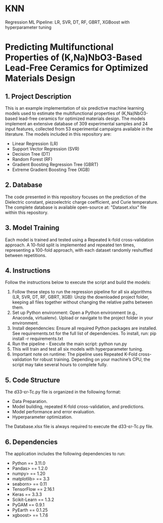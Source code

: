 # KNN
Regression ML Pipeline: LR, SVR, DT, RF, GBRT, XGBoost with hyperparameter tuning

# Predicting Multifunctional Properties of (K,Na)NbO3-Based Lead-Free Ceramics for Optimized Materials Design

## 1\. Project Description

This is an example implementation of six predictive machine learning models used to estimate the multifunctional properties of (K,Na)NbO3-based lead-free ceramics for optimized materials design. The models implement an extensive database of 309 experimental samples and 24 input features, collected from 53 experimental campaigns available in the literature. The models included in this repository are:

* Linear Regression (LR)
* Support Vector Regression (SVR)
* Decision Tree (DT)
* Random Forest (RF)
* Gradient Boosting Regression Tree (GBRT)
* Extreme Gradient Boosting Tree (XGB)

## 2\. Database

The code presented in this repository focuses on the prediction of the Dielectric constant, piezoelectric charge coefficient, and Curie temperature. The complete database is available open-source at: "Dataset.xlsx" file within this repository.

## 3\. Model Training

Each model is trained and tested using a Repeated k-fold cross-validation approach. A 10-fold split is implemented and repeated ten times, representing a 100-fold approach, with each dataset randomly reshuffled between repetitions.

## 4\. Instructions

Follow the instructions below to execute the script and build the models:

1. Follow these steps to run the regression pipeline for all six algorithms (LR, SVR, DT, RF, GBRT, XGB): Unzip the downloaded project folder, keeping all files together without changing the relative paths between them.
2. Set up Python environment: Open a Python environment (e.g., Anaconda, virtualenv). Upload or navigate to the project folder in your environment.
3. Install dependencies: Ensure all required Python packages are installed. See requirements.txt for the full list of dependencies. To install, run: pip install -r requirements.txt
4. Run the pipeline - Execute the main script: python run.py
5. This will train and test all six models with hyperparameter tuning.
6. Important note on runtime: The pipeline uses Repeated K-Fold cross-validation for robust training. Depending on your machine’s CPU, the script may take several hours to complete fully.



## 5\. Code Structure

The d33-εr-Tc.py file is organized in the following format:

* Data Preparation.
* Model building, repeated K-fold cross-validation, and predictions.
* Model performance and error evaluation.
* Hyperparameter optimization.

The Database.xlsx file is always required to execute the d33-εr-Tc.py file.

## 6\. Dependencies

The application includes the following dependencies to run:

* Python == 3.11.0
* Pandas> == 1.2.0
* numpy> == 1.20
* matplotlib> == 3.3
* seaborn> == 0.11
* TensorFlow == 2.16.1
* Keras == 3.3.3
* Scikit-Learn == 1.3.2
* PyGAM == 0.9.1
* PyEarth == 0.1.25
* xgboost> == 1.7.6

